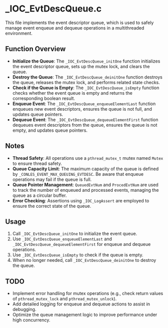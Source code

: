 # _IOC_EvtDescQueue.c

This file implements the event descriptor queue, which is used to safely manage event enqueue and dequeue operations in a multithreaded environment.

## Function Overview

- **Initialize the Queue**: The `_IOC_EvtDescQueue_initOne` function initializes the event descriptor queue, sets up the mutex lock, and clears the queue.
- **Destroy the Queue**: The `_IOC_EvtDescQueue_deinitOne` function destroys the queue, releases the mutex lock, and performs related state checks.
- **Check if the Queue is Empty**: The `_IOC_EvtDescQueue_isEmpty` function checks whether the event queue is empty and returns the corresponding boolean result.
- **Enqueue Event**: The `_IOC_EvtDescQueue_enqueueElementLast` function enqueues new event descriptors, ensures the queue is not full, and updates queue pointers.
- **Dequeue Event**: The `_IOC_EvtDescQueue_dequeueElementFirst` function dequeues event descriptors from the queue, ensures the queue is not empty, and updates queue pointers.

## Notes

- **Thread Safety**: All operations use a `pthread_mutex_t` mutex named `Mutex` to ensure thread safety.
- **Queue Capacity Limit**: The maximum capacity of the queue is defined by `_CONLES_EVENT_MAX_QUEUING_EVTDESC`. Be aware that enqueue operations may fail if the queue is full.
- **Queue Pointer Management**: `QueuedEvtNum` and `ProcedEvtNum` are used to track the number of enqueued and processed events, managing the queue as a circular buffer.
- **Error Checking**: Assertions using `_IOC_LogAssert` are employed to ensure the correct state of the queue.

## Usage

1. Call `_IOC_EvtDescQueue_initOne` to initialize the event queue.
2. Use `_IOC_EvtDescQueue_enqueueElementLast` and `_IOC_EvtDescQueue_dequeueElementFirst` for enqueue and dequeue operations.
3. Use `_IOC_EvtDescQueue_isEmpty` to check if the queue is empty.
4. When no longer needed, call `_IOC_EvtDescQueue_deinitOne` to destroy the queue.

## TODO

- Implement error handling for mutex operations (e.g., check return values of `pthread_mutex_lock` and `pthread_mutex_unlock`).
- Add detailed logging for enqueue and dequeue actions to assist in debugging.
- Optimize the queue management logic to improve performance under high concurrency.

